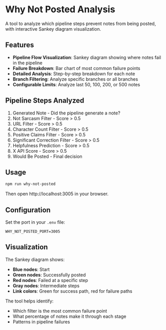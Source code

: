 # Why Not Posted Analysis

A tool to analyze which pipeline steps prevent notes from being posted, with interactive Sankey diagram visualization.

## Features

- **Pipeline Flow Visualization**: Sankey diagram showing where notes fail in the pipeline
- **Failure Breakdown**: Bar chart of most common failure points
- **Detailed Analysis**: Step-by-step breakdown for each note
- **Branch Filtering**: Analyze specific branches or all branches
- **Configurable Limits**: Analyze last 50, 100, 200, or 500 notes

## Pipeline Steps Analyzed

1. Generated Note - Did the pipeline generate a note?
2. Not Sarcasm Filter - Score > 0.5
3. URL Filter - Score > 0.5
4. Character Count Filter - Score > 0.5
5. Positive Claims Filter - Score > 0.5
6. Significant Correction Filter - Score > 0.5
7. Helpfulness Prediction - Score > 0.5
8. X API Score - Score > 0.5
9. Would Be Posted - Final decision

## Usage

```bash
npm run why-not-posted
```

Then open http://localhost:3005 in your browser.

## Configuration

Set the port in your `.env` file:
```
WHY_NOT_POSTED_PORT=3005
```

## Visualization

The Sankey diagram shows:
- **Blue nodes**: Start
- **Green nodes**: Successfully posted
- **Red nodes**: Failed at a specific step
- **Gray nodes**: Intermediate steps
- **Link colors**: Green for success path, red for failure paths

The tool helps identify:
- Which filter is the most common failure point
- What percentage of notes make it through each stage
- Patterns in pipeline failures
